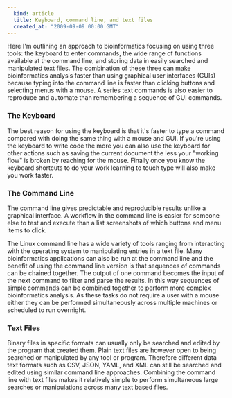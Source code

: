 ```yaml
---
  kind: article
  title: Keyboard, command line, and text files
  created_at: "2009-09-09 00:00 GMT"
---
```


Here I'm outlining an approach to bioinformatics focusing on using three tools:
the keyboard to enter commands, the wide range of functions available at the
command line, and storing data in easily searched and manipulated text files.
The combination of these three can make bioinformatics analysis faster than
using graphical user interfaces (GUIs) because typing into the command line is
faster than clicking buttons and selecting menus with a mouse. A series text
commands is also easier to reproduce and automate than remembering a sequence
of GUI commands.

### The Keyboard

The best reason for using the keyboard is that it's faster to type a command
compared with doing the same thing with a mouse and GUI. If you're using the
keyboard to write code the more you can also use the keyboard for other actions
such as saving the current document the less your "working flow" is broken by
reaching for the mouse. Finally once you know the keyboard shortcuts to do your
work learning to touch type will also make you work faster.

### The Command Line

The command line gives predictable and reproducible results unlike a graphical
interface. A workflow in the command line is easier for someone else to test
and execute than a list screenshots of which buttons and menu items to click.

The Linux command line has a wide variety of tools ranging from interacting
with the operating system to manipulating entries in a text file. Many
bioinformatics applications can also be run at the command line and the benefit
of using the command line version is that sequences of commands can be chained
together. The output of one command becomes the input of the next command to
filter and parse the results. In this way sequences of simple commands can be
combined together to perform more complex bioinformatics analysis. As these
tasks do not require a user with a mouse either they can be performed
simultaneously across multiple machines or scheduled to run overnight.

### Text Files

Binary files in specific formats can usually only be searched and edited by the
program that created them. Plain text files are however open to being searched
or manipulated by any tool or program. Therefore different data text formats
such as CSV, JSON, YAML, and XML can still be searched and edited using similar
command line approaches. Combining the command line with text files makes it
relatively simple to perform simultaneous large searches or manipulations
across many text based files.
